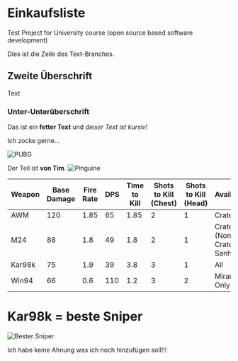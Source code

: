 # Einkaufsliste
Test Project for University course (open source based software development)

Dies ist die Zeile des Text-Branches.

## Zweite Überschrift
Text
### Unter-Unterüberschrift

Das ist ein **fetter Text** und *dieser Text ist kursiv*!


Ich zocke gerne...

![PUBG](https://static.altchar.com/live/media/images/950x633_ct/11351_PUBG_PS4_9dc49d9e35558d5ead48306dd074bd25.jpg)

Der Teil ist **von Tim**.
![Pinguine](https://www.welt.de/img/reise/Fern/mobile124508590/9842500187-ci102l-w1024/Jackass-penguins-Spheniscus-demersus.jpg)



| Weapon | Base Damage | Fire Rate | DPS  | Time to Kill | Shots to Kill (Chest) | Shots to Kill (Head) | Availability                     |
| ------ | ----------- | --------- | ---- | ------------ | --------------------- | -------------------- | -------------------------------- |
| AWM    | 120         | 1.85      | 65   | 1.85         | 2                     | 1                    | Crate Only                       |
| M24    | 88          | 1.8       | 49   | 1.8          | 2                     | 1                    | Crate Only (Non-Crate on Sanhok) |
| Kar98k | 75          | 1.9       | 39   | 3.8          | 3                     | 1                    | All                              |
| Win94  | 66          | 0.6       | 110  | 1.2          | 3                     | 2                    | Miramar Only                     |

# Kar98k = beste Sniper
![Bester Sniper](https://d1u5p3l4wpay3k.cloudfront.net/battlegrounds_gamepedia_en/7/7e/Icon_weapon_Kar98k.png)

Ich habe keine Ahnung was ich noch hinzufügen soll!!!
